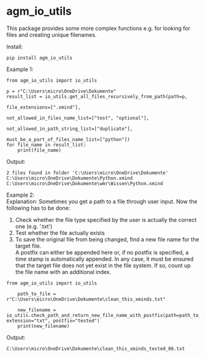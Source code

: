 # agm_io_utils

This package provides some more complex functions e.g. for looking for files and creating unique filenames.  

Install:  
```
pip install agm_io_utils
```
Example 1:
```
from agm_io_utils import io_utils

p = r"C:\Users\micro\OneDrive\Dokumente"
result_list = io_utils.get_all_files_recursively_from_path(path=p,
                                                              file_extensions=[".xmind"],
                                                              not_allowed_in_files_name_list=["test", "optional"],
                                                              not_allowed_in_path_string_list=["duplicate"],
                                                              must_be_a_part_of_files_name_list=["python"])
for file_name in result_list:
    print(file_name)
```
Output:  
```
2 files found in folder 'C:\Users\micro\OneDrive\Dokumente'
C:\Users\micro\OneDrive\Dokumente\Python.xmind
C:\Users\micro\OneDrive\Dokumente\wmr\Wissen\Python.xmind
```  
Example 2:   
Explanation: Sometimes you get a path to a file through user input. Now the following has to be done:

1. Check whether the file type specified by the user is actually the correct one (e.g. '.txt')
2. Test whether the file actually exists
3. To save the original file from being changed, find a new file name for the target file.  
   A postfix can either be appended here or, if no postfix is specified, a time stamp is automatically appended. In any case, it must be ensured that the target file does not yet exist in the file system. 
   If so, count up the file name with an additional index.
```
from agm_io_utils import io_utils

    path_to_file = r"C:\Users\micro\OneDrive\Dokumente\clean_this_xminds.txt"  
    
    new_filename = io_utils.check_path_and_return_new_file_name_with_postfix(path=path_to_file, extension="txt", postfix="tested")
    print(new_filename)
```
Output:
```
C:\Users\micro\OneDrive\Dokumente\clean_this_xminds_tested_06.txt
```



